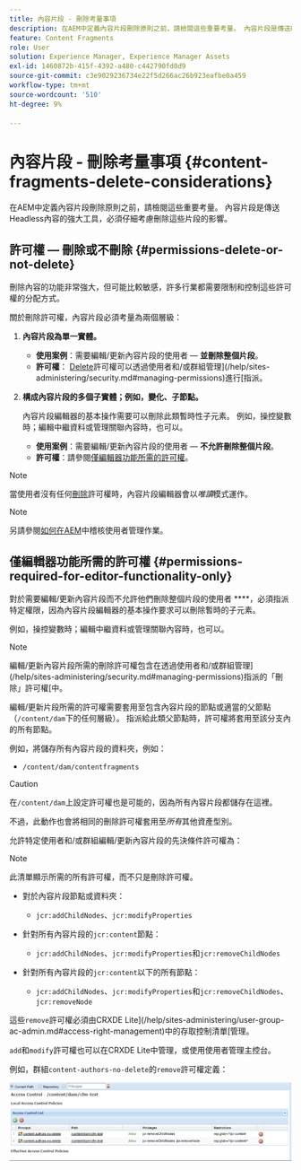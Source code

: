 ```yaml
---
title: 內容片段 - 刪除考量事項
description: 在AEM中定義內容片段刪除原則之前，請檢閱這些重要考量。 內容片段是傳送Headless內容的強大工具，必須仔細考慮刪除這些片段的影響。
feature: Content Fragments
role: User
solution: Experience Manager, Experience Manager Assets
exl-id: 1460872b-415f-4392-a480-c442790fd0d9
source-git-commit: c3e9029236734e22f5d266ac26b923eafbe0a459
workflow-type: tm+mt
source-wordcount: '510'
ht-degree: 9%

---
```


# 內容片段 - 刪除考量事項 {#content-fragments-delete-considerations}

在AEM中定義內容片段刪除原則之前，請檢閱這些重要考量。 內容片段是傳送Headless內容的強大工具，必須仔細考慮刪除這些片段的影響。

## 許可權 — 刪除或不刪除 {#permissions-delete-or-not-delete}

刪除內容的功能非常強大，但可能比較敏感，許多行業都需要限制和控制這些許可權的分配方式。

關於刪除許可權，內容片段必須考量為兩個層級：

1. **內容片段為單一實體。**

   * **使用案例**：需要編輯/更新內容片段的使用者 — **並刪除整個片段**。
   * **許可權**： [Delete](/help/sites-administering/security.md#actions)許可權可以透過使用者和/或群組管理](/help/sites-administering/security.md#managing-permissions)進行[指派。

2. **構成內容片段的多個子實體；例如，變化、子節點。**

   內容片段編輯器的基本操作需要可以刪除此類暫時性子元素。 例如，操控變數時；編輯中繼資料或管理關聯內容時，也可以。

   * **使用案例**：需要編輯/更新內容片段的使用者 — **不允許刪除整個片段**。
   * **許可權**：請參閱[僅編輯器功能所需的許可權](#permissions-required-for-editor-functionality-only)。

>[!NOTE]
>
>當使用者沒有任何[刪除](/help/sites-administering/security.md#actions)許可權時，內容片段編輯器會以&#x200B;*唯讀*&#x200B;模式運作。

>[!NOTE]
>
>另請參閱[如何在AEM](/help/sites-administering/audit-user-management-operations.md)中稽核使用者管理作業。

## 僅編輯器功能所需的許可權 {#permissions-required-for-editor-functionality-only}

對於需要編輯/更新內容片段而不允許他們刪除整個片段的使用者 ****，必須指派特定權限，因為內容片段編輯器的基本操作要求可以刪除暫時的子元素。

例如，操控變數時；編輯中繼資料或管理關聯內容時，也可以。

>[!NOTE]
>
>編輯/更新內容片段所需的刪除許可權包含在透過使用者和/或群組管理](/help/sites-administering/security.md#managing-permissions)指派的「刪除」許可權[中。

編輯/更新片段所需的許可權需要套用至包含內容片段的節點或適當的父節點（`/content/dam`下的任何層級）。 指派給此類父節點時，許可權將套用至該分支內的所有節點。

例如，將儲存所有內容片段的資料夾，例如：

* `/content/dam/contentfragments`

>[!CAUTION]
>
>在`/content/dam`上設定許可權也是可能的，因為所有內容片段都儲存在這裡。
>
>不過，此動作也會將相同的刪除許可權套用至&#x200B;*所有*&#x200B;其他資產型別。

允許特定使用者和/或群組編輯/更新內容片段的先決條件許可權為：

>[!NOTE]
>
>此清單顯示所需的所有許可權，而不只是刪除許可權。

* 對於內容片段節點或資料夾：

   * `jcr:addChildNodes`、`jcr:modifyProperties`

* 針對所有內容片段的`jcr:content`節點：

   * `jcr:addChildNodes`、`jcr:modifyProperties`和`jcr:removeChildNodes`

* 針對所有內容片段的`jcr:content`以下的所有節點：

   * `jcr:addChildNodes`、`jcr:modifyProperties`和`jcr:removeChildNodes`、`jcr:removeNode`

這些`remove`許可權必須由CRXDE Lite](/help/sites-administering/user-group-ac-admin.md#access-right-management)中的存取控制清單[管理。

`add`和`modify`許可權也可以在CRXDE Lite中管理，或使用使用者管理主控台。

例如，群組`content-authors-no-delete`的`remove`許可權定義：

![cf-delete-03](assets/cf-delete-03.png)
